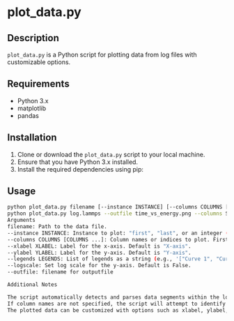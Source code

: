 # plot_data.py

## Description

`plot_data.py` is a Python script for plotting data from log files with customizable options.

## Requirements

- Python 3.x
- matplotlib
- pandas

## Installation

1. Clone or download the `plot_data.py` script to your local machine.
2. Ensure that you have Python 3.x installed.
3. Install the required dependencies using pip:


## Usage

```bash
python plot_data.py filename [--instance INSTANCE] [--columns COLUMNS [COLUMNS ...]] [--xlabel XLABEL] [--ylabel YLABEL] [--legends LEGENDS] [--logscale]
python plot_data.py log.lammps --outfile time_vs_energy.png --columns Step PotEng TotEng --instance last --xlabel "Timestep" --ylabel "Energy" --legends '["PE","Total"]'
Arguments
filename: Path to the data file.
--instance INSTANCE: Instance to plot: "first", "last", or an integer (1-based). Default is "first".
--columns COLUMNS [COLUMNS ...]: Column names or indices to plot. First one is x-axis, followed by one or more y-axis columns.
--xlabel XLABEL: Label for the x-axis. Default is "X-axis".
--ylabel YLABEL: Label for the y-axis. Default is "Y-axis".
--legends LEGENDS: List of legends as a string (e.g., '["Curve 1", "Curve 2"]'). Default is None.
--logscale: Set log scale for the y-axis. Default is False.
--outfile: filename for outputfile 

Additional Notes

The script automatically detects and parses data segments within the log file based on the provided column names.
If column names are not specified, the script will attempt to identify them from the header line in the log file.
The plotted data can be customized with options such as xlabel, ylabel, legends, and logscale.


